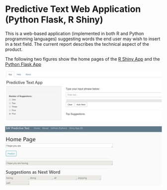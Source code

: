 # Predictive Text Web Application (Python Flask, R Shiny)
This is a web-based application (implemented in both R and Python programming languages) suggesting words the end user may wish to insert in a text field. The current report describes the technical aspect of the product.

The following two figures show the home pages of the [R Shiny App](https://asafilian.shinyapps.io/as_txtpredict) and the [Python Flask App](http://saf-predictivetext.us-east-2.elasticbeanstalk.com/)

![rshiny](img/ptextshiny.JPG)

![rshiny](img/flask-text.JPG)
